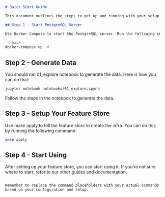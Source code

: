 ```markdown
# Quick Start Guide

This document outlines the steps to get up and running with your setup.

## Step 1 - Start PostgreSQL Server

Use Docker Compose to start the PostgreSQL server. Run the following command:

```bash
docker-compose up -d
```

## Step 2 - Generate Data

You should run 01_explore notebook to generate the data. Here is how you can do that:

```bash
jupyter notebook notebooks/01_explore.ipynb
```
Follow the steps in the notebook to generate the data.

## Step 3 - Setup Your Feature Store

Use make apply to tell the feature store to create the infra. You can do this by running the following command:

```bash
make apply
```

## Step 4 - Start Using 

After setting up your feature store, you can start using it. If you're not sure where to start, refer to our other guides and documentation.
```

Remember to replace the command placeholders with your actual commands based on your configuration and setup.
